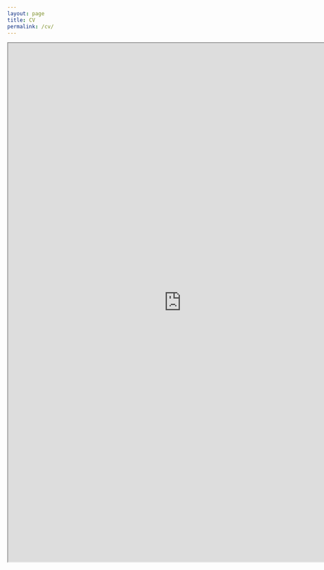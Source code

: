 ```yaml
---
layout: page
title: CV
permalink: /cv/
---
```

<iframe src="https://drive.google.com/file/d/0B9FC-UHNNCpZUGlQZ0cyTWNCU1U/preview" width="800" height="1200"></iframe>
